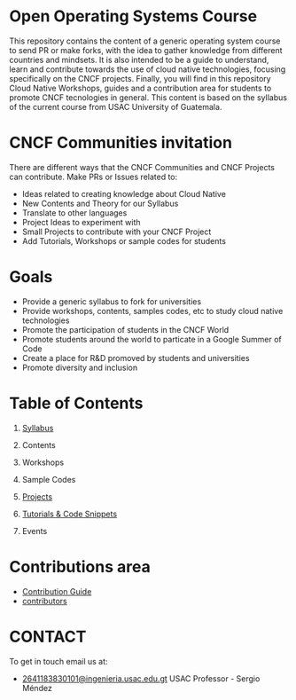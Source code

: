 # Open Operating Systems Course 
This repository contains the content of a generic operating system course to send PR or make forks, with the idea to gather knowledge from different countries and mindsets. It is also intended to be a guide to understand, learn and contribute towards the use of cloud native technologies, focusing specifically on the CNCF projects. Finally, you will find in this repository Cloud Native Workshops, guides and a contribution area for students to promote CNCF tecnologies in general. This content is based on the syllabus of the current course from USAC University of Guatemala.

# CNCF Communities invitation
There are different ways that the CNCF Communities and CNCF Projects can contribute. Make PRs or Issues related to:
- Ideas related to creating knowledge about Cloud Native
- New Contents and Theory for our Syllabus
- Translate to other languages
- Project Ideas to experiment with
- Small Projects to contribute with your CNCF Project
- Add Tutorials, Workshops or sample codes for students

# Goals
- Provide a generic syllabus to fork for universities
- Provide workshops, contents, samples codes, etc to study cloud native technologies
- Promote the participation of students in the CNCF World
- Promote students around the world to particate in a Google Summer of Code
- Create a place for R&D promoved by students and universities
- Promote diversity and inclusion

# Table of Contents
1. [ Syllabus ](lang/en/content/syllabus.md) 
2. Contents
3. Workshops
4. Sample Codes
5. [ Projects ](lang/en/projects/projects.md)
6. [ Tutorials & Code Snippets ](resources/README.md)

7. Events

# Contributions area
- [Contribution Guide](CONTRIBUTING.md)
- [ contributors ](contributors.md)

# CONTACT
To get in touch email us at:
- 2641183830101@ingenieria.usac.edu.gt USAC Professor - Sergio Méndez

